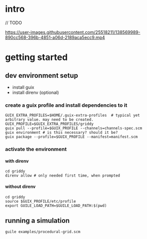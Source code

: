 # intro
// TODO

https://user-images.githubusercontent.com/25518211/138569989-890cc568-396b-4851-a06d-2189aca5ecc9.mp4


# getting started
## dev environment setup
- install guix
- install direnv (optional)
### create a guix profile and install dependencies to it
```shell
GUIX_EXTRA_PROFILES=$HOME/.guix-extra-profiles  # typical yet arbitrary value. may need to be created.
GUIX_PROFILE=$GUIX_EXTRA_PROFILES/griddy
guix pull --profile=$GUIX_PROFILE --channels=channels-spec.scm
guix environment # is this necessary? should it be?
guix package --profile=$GUIX_PROFILE --manifest=manifest.scm
```
### activate the environment
#### with direnv
```shell
cd griddy
direnv allow # only needed first time, when prompted
```
#### without direnv
```shell
cd griddy
source $GUIX_PROFILE/etc/profile
export GUILE_LOAD_PATH=$GUILE_LOAD_PATH:$(pwd)
```

## running a simulation
```shell
guile examples/procedural-grid.scm
```
